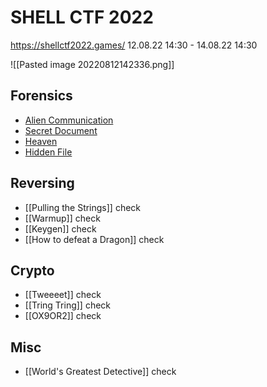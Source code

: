 # SHELL CTF 2022
https://shellctf2022.games/
12.08.22 14:30 - 14.08.22 14:30

![[Pasted image 20220812142336.png]]


## Forensics
- [Alien Communication](Alien%2Communication.md)
- [Secret Document](Secret%2Document.md)
- [Heaven](Heaven.md)
- [Hidden File](Hidden%2File.md)

## Reversing
- [[Pulling the Strings]] check
- [[Warmup]] check
- [[Keygen]] check
- [[How to defeat a Dragon]] check

## Crypto
- [[Tweeeet]] check
- [[Tring Tring]] check
- [[OX9OR2]] check

## Misc
- [[World's Greatest Detective]] check


